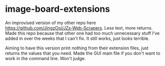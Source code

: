 # image-board-extensions
An improvised version of my other repo here https://github.com/JingzOoi/JZs-Web-Scrapers. Less text, more returns.
Made this repo because that other one had too much unnecessary stuff I've added in over the weeks that I can't fix. It still works, just looks terrible.

Aiming to have this version print nothing from their extension files, just returns the values that you need. Made the GUI main file if you don't want to work in the command line. Won't judge.
